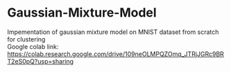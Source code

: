 # Gaussian-Mixture-Model
Impementation of gaussian mixture model on MNIST dataset from scratch for clustering
<br>
Google colab link: https://colab.research.google.com/drive/109neOLMPQZOmq_JTRjJGRc9BRT2eS0pQ?usp=sharing
